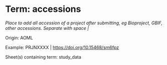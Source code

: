 # Term: accessions

*Place to add all accession of a project after submitting, eg Bioproject, GBIF, other accessions. Separate with space |*

Origin: AOML

Example: PRJNXXXX | https://doi.org/10.15468/sm6fpz

Sheet(s) containing term: study_data

